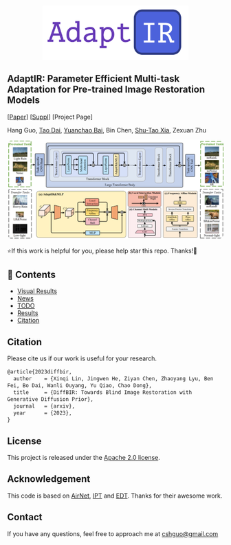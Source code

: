 <p align="center">
    <img src="assets/adaptir_logo.png" width="340">
</p>

## AdaptIR: Parameter Efficient Multi-task Adaptation for Pre-trained Image Restoration Models

[[Paper](https://arxiv.org/abs/2308.15070)]  [[Suppl](https://0x3f3f3f3fun.github.io/projects/diffbir/)] [Project Page]


Hang Guo, [Tao Dai](https://cstaodai.com/), [Yuanchao Bai](https://scholar.google.com/citations?user=hjYIFZcAAAAJ&hl=zh-CN), Bin Chen, [Shu-Tao Xia](https://scholar.google.com/citations?hl=zh-CN&user=koAXTXgAAAAJ), Zexuan Zhu


<p align="center">
    <img src="assets/pipeline.png" style="border-radius: 15px">
</p>

⭐If this work is helpful for you, please help star this repo. Thanks!🤗



## 📑 Contents

- [Visual Results](#visual_results)
- [News](#news)
- [TODO](#todo)
- [Results](#results)
- [Citation](#cite)





## Citation

Please cite us if our work is useful for your research.

```
@article{2023diffbir,
  author    = {Xinqi Lin, Jingwen He, Ziyan Chen, Zhaoyang Lyu, Ben Fei, Bo Dai, Wanli Ouyang, Yu Qiao, Chao Dong},
  title     = {DiffBIR: Towards Blind Image Restoration with Generative Diffusion Prior},
  journal   = {arxiv},
  year      = {2023},
}
```

## License

This project is released under the [Apache 2.0 license](LICENSE).

## Acknowledgement

This code is based on [AirNet](), [IPT]() and [EDT](). Thanks for their awesome work.

## Contact

If you have any questions, feel free to approach me at cshguo@gmail.com

